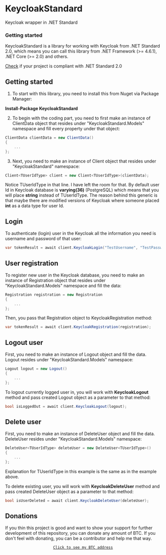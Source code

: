 # KeycloakStandard
Keycloak wrapper in .NET Standard

### Getting started
KeycloakStandard is a library for working with Keycloak from .NET Standard 2.0, which means
you can call this library from .NET Framework (>= 4.6.1), .NET Core (>= 2.0) and others.

[Check](https://docs.microsoft.com/en-us/dotnet/standard/net-standard#net-implementation-support) if your project is compliant with .NET Standard 2.0
## Getting started

1) To start with this library, you need to install this from Nuget via Package Manager:

**Install-Package KeycloakStandard**

2) To begin with the coding part, you need to first make an instance of ClientData object that resides under
    "KeycloakStandard.Models" namespace and fill every property under that object:

```csharp
ClientData clientData = new ClientData()
{
    ...
};
```

3) Next, you need to make an instance of Client object that resides under
    "KeycloakStandard" namespace:

```csharp
Client<TUserIdType> client = new Client<TUserIdType>(clientData);
```

Notice TUserIdType in that line. I have left the room for that. By default user Id in Keycloak database is **varying(36)**
(PostgreSQL) which means that you will place **string** instead of TUserIdType. The reason behind this generic is that maybe there are
modified versions of Keycloak where someone placed **int** as a data type for user Id.

## Login

To authenticate (login) user in the Keycloak all the information you need is username and password of that user:

```csharp
var tokenResult = await client.KeycloakLogin("TestUsername", "TestPassword");
```

## User registration

To register new user in the Keycloak database, you need to make an instance of Registration object that resides under 
"KeycloakStandard.Models" namespace and fill the data:

```csharp
Registration registration = new Registration
{
    ...
};
```
Then, you pass that Registration object to KeycloakRegistration method:

```csharp
var tokenResult = await client.KeycloakRegistration(registration);
```

## Logout user

First, you need to make an instance of Logout object and fill the data. Logout resides under "KeycloakStandard.Models" namespace:

```csharp
Logout logout = new Logout()
{
    ...
};
```

To logout currently logged user in, you will work with **KeycloakLogout** method and pass created Logout object as
a parameter to that method:

```csharp
bool isLoggedOut = await client.KeycloakLogout(logout);
```

## Delete user

First, you need to make an instance of DeleteUser object and fill the data. DeleteUser resides under "KeycloakStandard.Models" namespace:

```csharp
DeleteUser<TUserIdType> deleteUser = new DeleteUser<TUserIdType>()
{
    ...
};
```

Explanation for TUserIdType in this example is the same as in the example above.

To delete existing user, you will work with **KeycloakDeleteUser** method and pass created DeleteUser object as
a parameter to that method:

```csharp
bool isUserDeleted = await client.KeycloakDeleteUser(deleteUser);
```


## Donations 

If you thin this project is good and want to show your support for further development of this repository, you can donate any amount of BTC. If you don't feel with donating, you can be a contributor and help me that way.

<div style="text-align:center">
    <a href="https://blockchain.info/address/322SRqTS3EeKGaVFuo6xsw8e5Xji4QcJR6">

    Click to see my BTC address
    
</div>
